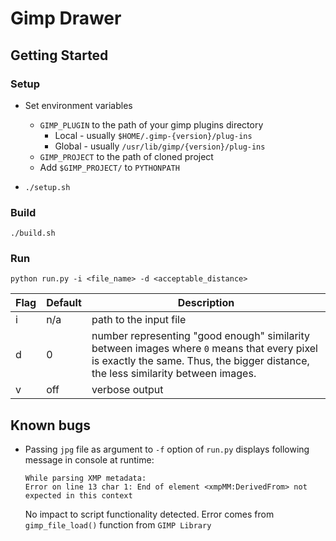 # Gimp Drawer

## Getting Started

### Setup

* Set environment variables 
    * ```GIMP_PLUGIN``` to the path of your gimp plugins directory
        * Local - usually `````$HOME/.gimp-{version}/plug-ins`````
        * Global - usually `````/usr/lib/gimp/{version}/plug-ins`````
    * ```GIMP_PROJECT``` to the path of cloned project
    *  Add ```$GIMP_PROJECT/``` to ```PYTHONPATH```
 
* ```./setup.sh```

### Build

```
./build.sh
```

### Run

```
python run.py -i <file_name> -d <acceptable_distance>
```

| Flag | Default | Description                                                                                                                                                                          |
|------|---------|--------------------------------------------------------------------------------------------------------------------------------------------------------------------------------------|
| i    | n/a     | path to the input file                                                                                                                                                               |
| d    | 0       | number representing "good enough" similarity between images where ```0``` means that every pixel is exactly the same. Thus, the bigger distance, the less similarity between images. |
| v    | off     | verbose output                                                                                                                                                                       |
    
## Known bugs

*   Passing ```jpg``` file as argument to ```-f``` option of ```run.py``` displays following message in console at runtime:
    ```
    While parsing XMP metadata:
    Error on line 13 char 1: End of element <xmpMM:DerivedFrom> not expected in this context
    ```
    No impact to script functionality detected. Error comes from ```gimp_file_load()``` function from ```GIMP Library```